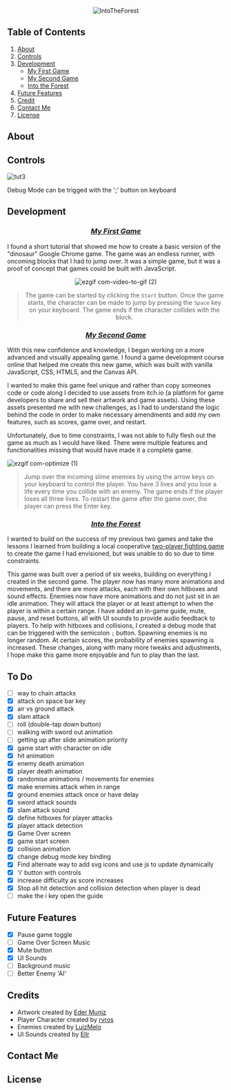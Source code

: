 <center>

![IntoTheForest](https://github.com/tsv-stacks/forest-runner/assets/113384739/b560ba7a-3481-439f-8ded-a36cbfe0cc0e)

</center>

## Table of Contents

1. [About](#about)
2. [Controls](#controls)
3. [Development](#development)
    * [My First Game](#my-first-game)
    * [My Second Game](#my-second-game)
    * [Into the Forest](#into-the-forest)
4. [Future Features](#future-features)
5. [Credit](#credits)
6. [Contact Me](#contact-me)
7. [License](#license)


## About

## Controls

![tut3](https://github.com/tsv-stacks/forest-runner/assets/113384739/e03d0afe-eb32-4357-99bb-f6158abbd63a)

Debug Mode can be trigged with the ';' button on keyboard

## Development

<center>

### _[My First Game](https://tsv-stacks.github.io/my-first-game/)_

</center>

I found a short tutorial that showed me how to create a basic version of the "dinosaur" Google Chrome game. The game was an endless runner, with oncoming blocks that I had to jump over. It was a simple game, but it was a proof of concept that games could be built with JavaScript.

<center>
  
![ezgif com-video-to-gif (2)](https://github.com/tsv-stacks/forest-runner/assets/113384739/8c356abb-b503-4f4f-8d9c-43f99734f247)
> The game can be started by clicking the `Start` button. Once the game starts, the character can be made to jump by pressing the `Space` key on your keyboard. The game ends if the character collides with the block.
</center>

<center>

### _[My Second Game](https://arcade-game-runner.netlify.app/)_

</center>

With this new confidence and knowledge, I began working on a more advanced and visually appealing game. I found a game development course online that helped me create this new game, which was built with vanilla JavaScript, CSS, HTML5, and the Canvas API.

I wanted to make this game feel unique and rather than copy someones code or code along I decided to use assets from itch.io (a platform for game developers to share and sell their artwork and game assets). Using these assets presented me with new challenges, as I had to understand the logic behind the code in order to make necessary amendments and add my own features, such as scores, game over, and restart.

Unfortunately, due to time constraints, I was not able to fully flesh out the game as much as I would have liked. There were multiple features and functionalities missing that would have made it a complete game.

![ezgif com-optimize (1)](https://github.com/tsv-stacks/forest-runner/assets/113384739/f953a4bd-9ac5-43eb-bc3f-f0ac230b3979)
> Jump over the incoming slime enemies by using the arrow keys on your keyboard to control the player. You have 3 lives and you lose a life every time you collide with an enemy. The game ends if the player loses all three lives. To restart the game after the game over, the player can press the Enter key.

<center>

### _[Into the Forest](https://into-the-forest.netlify.app/)_

</center>

I wanted to build on the success of my previous two games and take the lessons I learned from building a local cooperative [two-player fighting game](https://github.com/tsv-stacks/fighting-game) to create the game I had envisioned, but was unable to do so due to time constraints.

This game was built over a period of six weeks, building on everything I created in the second game. The player now has many more animations and movements, and there are more attacks, each with their own hitboxes and sound effects. Enemies now have more animations and do not just sit in an idle animation. They will attack the player or at least attempt to when the player is within a certain range. I have added an in-game guide, mute, pause, and reset buttons, all with UI sounds to provide audio feedback to players. To help with hitboxes and collisions, I created a debug mode that can be triggered with the semicolon `;` button. Spawning enemies is no longer random. At certain scores, the probability of enemies spawning is increased. These changes, along with many more tweaks and adjustments, I hope make this game more enjoyable and fun to play than the last.



## To Do

- [ ] way to chain attacks
- [x] attack on space bar key
- [x] air vs ground attack
- [x] slam attack
- [ ] roll (double-tap down button)
- [ ] walking with sword out animation
- [ ] getting up after slide animation priority
- [x] game start with character on idle
- [x] hit animation
- [x] enemy death animation
- [x] player death animation
- [x] randomise animations / movements for enemies
- [x] make enemies attack when in range
- [x] ground enemies attack once or have delay
- [x] sword attack sounds
- [x] slam attack sound
- [x] define hitboxes for player attacks
- [x] player attack detection
- [x] Game Over screen
- [x] game start screen
- [x] collision animation
- [x] change debug mode key binding
- [x] Find alternate way to add svg icons and use js to update dynamically
- [x] 'i' button with controls
- [x] increase difficulty as score increases
- [x] Stop all hit detection and collision detection when player is dead
- [ ] make the i key open the guide

## Future Features

- [x] Pause game toggle
- [ ] Game Over Screen Music
- [x] Mute button
- [x] UI Sounds
- [ ] Background music
- [ ] Better Enemy 'AI'

## Credits

- Artwork created by [Eder Muniz](https://edermunizz.itch.io/free-pixel-art-forest)
- Player Character created by [rvros](https://rvros.itch.io/animated-pixel-hero)
- Enemies created by [LuizMelo](https://luizmelo.itch.io/monsters-creatures-fantasy)
- UI Sounds created by [Ellr](https://ellr.itch.io/universal-ui-soundpack)

## Contact Me

## License
